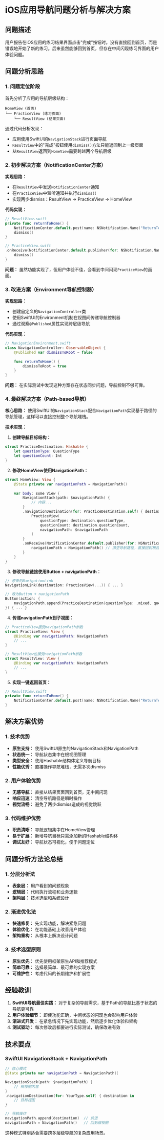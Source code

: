 # iOS应用导航问题分析与解决方案

## 问题描述

用户报告在iOS应用的练习结果界面点击"完成"按钮时，没有直接回到首页，而是错误地开始了新的练习。后来虽然能够回到首页，但存在中间闪现练习界面的用户体验问题。

## 问题分析思路

### 1. 问题定位阶段

首先分析了应用的导航层级结构：
```
HomeView (首页)
└── PracticeView (练习页面)
    └── ResultView (结果页面)
```

通过代码分析发现：
- 应用使用SwiftUI的`NavigationStack`进行页面导航
- `ResultView`中的"完成"按钮使用`dismiss()`方法只能返回到上一级页面
- 从`ResultView`返回到`HomeView`需要跨越两个导航层级

### 2. 初步解决方案（NotificationCenter方案）

**实现思路：**
- 在`ResultView`中发送`NotificationCenter`通知
- 在`PracticeView`中监听通知并执行`dismiss()`
- 实现两步dismiss：ResultView → PracticeView → HomeView

**代码实现：**
```swift
// ResultView.swift
private func returnToHome() {
    NotificationCenter.default.post(name: NSNotification.Name("ReturnToHome"), object: nil)
    dismiss()
}

// PracticeView.swift
.onReceive(NotificationCenter.default.publisher(for: NSNotification.Name("ReturnToHome"))) { _ in
    dismiss()
}
```

**问题：** 虽然功能实现了，但用户体验不佳，会看到中间闪现`PracticeView`的画面。

### 3. 改进方案（Environment导航控制器）

**实现思路：**
- 创建自定义的`NavigationController`类
- 使用SwiftUI的Environment机制在视图间传递导航控制器
- 通过观察`@Published`属性实现跨层级导航

**代码实现：**
```swift
// NavigationEnvironment.swift
class NavigationController: ObservableObject {
    @Published var dismissToRoot = false
    
    func returnToHome() {
        dismissToRoot = true
    }
}
```

**问题：** 在实际测试中发现这种方案存在状态同步问题，导航控制不够可靠。

### 4. 最终解决方案（Path-based导航）

**核心思路：**
使用SwiftUI的`NavigationStack`配合`NavigationPath`实现基于路径的导航管理，这样可以直接控制整个导航堆栈。

**技术实现：**

1. **创建导航目标结构：**
```swift
struct PracticeDestination: Hashable {
    let questionType: QuestionType
    let questionCount: Int
}
```

2. **修改HomeView使用NavigationPath：**
```swift
struct HomeView: View {
    @State private var navigationPath = NavigationPath()
    
    var body: some View {
        NavigationStack(path: $navigationPath) {
            // 内容...
        }
        .navigationDestination(for: PracticeDestination.self) { destination in
            PracticeView(
                questionType: destination.questionType,
                questionCount: destination.questionCount,
                navigationPath: $navigationPath
            )
        }
        .onReceive(NotificationCenter.default.publisher(for: NSNotification.Name("ReturnToHome"))) { _ in
            navigationPath = NavigationPath() // 清空导航路径，直接回到根视图
        }
    }
}
```

3. **修改导航链接使用Button + navigationPath：**
```swift
// 原来的NavigationLink
NavigationLink(destination: PracticeView(...)) { ... }

// 改为Button + navigationPath
Button(action: {
    navigationPath.append(PracticeDestination(questionType: .mixed, questionCount: questionsPerSet))
}) { ... }
```

4. **传递navigationPath到子视图：**
```swift
// PracticeView接受navigationPath参数
struct PracticeView: View {
    @Binding var navigationPath: NavigationPath
    // ...
}

// ResultView也接受navigationPath参数
struct ResultView: View {
    @Binding var navigationPath: NavigationPath
    // ...
}
```

5. **实现一键返回首页：**
```swift
// ResultView.swift
private func returnToHome() {
    NotificationCenter.default.post(name: NSNotification.Name("ReturnToHome"), object: nil)
}
```

## 解决方案优势

### 1. 技术优势
- **原生支持：** 使用SwiftUI原生的NavigationStack和NavigationPath
- **状态统一：** 导航状态集中在根视图管理
- **类型安全：** 使用Hashable结构体定义导航目标
- **性能优秀：** 直接操作导航堆栈，无需多次dismiss

### 2. 用户体验优势
- **无感导航：** 直接从结果页面回到首页，无中间闪现
- **响应迅速：** 清空导航路径是瞬时操作
- **视觉流畅：** 避免了两步dismiss造成的视觉跳跃

### 3. 代码维护优势
- **职责清晰：** 导航逻辑集中在HomeView管理
- **易于扩展：** 新增导航目标只需添加新的Hashable结构体
- **调试友好：** 导航状态可视化，便于问题定位

## 问题分析方法论总结

### 1. 分层分析法
- **表象层：** 用户看到的问题现象
- **逻辑层：** 代码执行流程和业务逻辑
- **架构层：** 技术选型和系统设计

### 2. 渐进优化法
- **快速修复：** 先实现功能，解决紧急问题
- **体验优化：** 在功能基础上改善用户体验
- **架构重构：** 从根本上解决设计问题

### 3. 技术选型原则
- **原生优先：** 优先使用框架原生API和推荐模式
- **简单可靠：** 选择最简单、最可靠的实现方案
- **可维护性：** 考虑代码的长期维护和扩展性

## 经验教训

1. **SwiftUI导航最佳实践：** 对于复杂的导航需求，基于Path的导航比基于状态的导航更可靠
2. **用户体验细节：** 即使功能正确，中间状态的闪现也会影响用户体验
3. **渐进式开发：** 在紧急情况下先实现功能，然后逐步优化体验和架构
4. **测试驱动：** 每次修改后都要进行实际测试，确保改进有效

## 技术要点

### SwiftUI NavigationStack + NavigationPath
```swift
// 核心模式
@State private var navigationPath = NavigationPath()

NavigationStack(path: $navigationPath) {
    // 根视图内容
}
.navigationDestination(for: YourType.self) { destination in
    // 目标视图
}

// 导航操作
navigationPath.append(destination)  // 前进
navigationPath = NavigationPath()   // 回到根视图
```

这种模式特别适合需要跨多层级导航的复杂应用场景。
